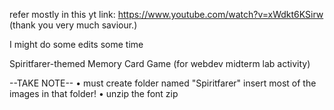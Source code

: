 refer mostly in this yt link: https://www.youtube.com/watch?v=xWdkt6KSirw (thank you very much saviour.)

I might do some edits some time

Spiritfarer-themed Memory Card Game (for webdev midterm lab activity)

--TAKE NOTE-- 
• must create folder named "Spiritfarer" insert most of the images in that folder!
• unzip the font zip

